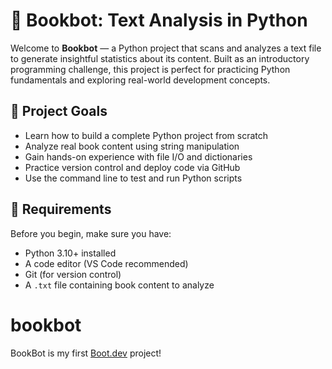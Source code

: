 # 🤖 Bookbot: Text Analysis in Python

Welcome to **Bookbot** — a Python project that scans and analyzes a text file to generate insightful statistics about its content. Built as an introductory programming challenge, this project is perfect for practicing Python fundamentals and exploring real-world development concepts.

## 📌 Project Goals

- Learn how to build a complete Python project from scratch
- Analyze real book content using string manipulation
- Gain hands-on experience with file I/O and dictionaries
- Practice version control and deploy code via GitHub
- Use the command line to test and run Python scripts

## 🧰 Requirements

Before you begin, make sure you have:

- Python 3.10+ installed
- A code editor (VS Code recommended)
- Git (for version control)
- A `.txt` file containing book content to analyze
# bookbot

BookBot is my first [Boot.dev](https://www.boot.dev) project!
